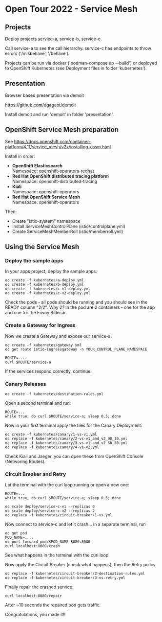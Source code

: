 # Open Tour 2022 - Service Mesh

## Projects

Deploy projects service-a, service-b, service-c.

Call service-a to see the call hierarchy. service-c has endpoints to throw errors ('/misbehave', '/behave').

Projects can be run via docker ('podman-compose up --build') or deployed to OpenShift Kubernetes (see Deployment files in folder 'kubernetes').


## Presentation

Browser based presentation via demoit

https://github.com/dgageot/demoit

Install demoit and run 'demoit' in folder 'presentation'.

## OpenShift Service Mesh preparation

See https://docs.openshift.com/container-platform/4.11/service_mesh/v2x/installing-ossm.html

Install in order:

* **OpenShift Elasticsearch**  
Namespace: openshift-operators-redhat
* **Red Hat OpenShift distributed tracing platform**  
Namespace: openshift-distributed-tracing
* **Kiali**  
Namespace: openshift-operators
* **Red Hat OpenShift Service Mesh**  
Namespace: openshift-operators

Then:

* Create "istio-system" namespace
* Install ServiceMeshControlPlane (istio/controlplane.yml)
* Create ServiceMeshMemberRoll (istio/memberroll.yml)

## Using the Service Mesh

### Deploy the sample apps

In your apps project, deploy the sample apps:

```
oc create -f kubernetes/a-deploy.yml
oc create -f kubernetes/b-deploy.yml
oc create -f kubernetes/c-v1-deploy.yml
oc create -f kubernetes/c-v2-deploy.yml
```

Check the pods - all pods should be running and you should see in the READY column "2/2". Why 2? In the pod are 2 containers - one for the app and one for the Envoy Sidecar.

### Create a Gateway for Ingress

Now we create a Gateway and expose our service-a.

```
oc create -f kubernetes/gateway.yml
oc get route istio-ingressgateway -n YOUR_CONTROL_PLANE_NAMESPACE

ROUTE=....
curl $ROUTE/service-a
```

If the services respond correctly, continue.

### Canary Releases

```
oc create -f kubernetes/destination-rules.yml
```

Open a second terminal and run:
```
ROUTE=...
while true; do curl $ROUTE/service-a; sleep 0.5; done
```

Now in your first terminal apply the files for the Canary Deployment:

```
oc create -f kubernetes/canary/1-vs-v1.yml
oc replace -f kubernetes/canary/2-vs-v1_and_v2_90_10.yml
oc replace -f kubernetes/canary/3-vs-v1_and_v2_50_50.yml
oc replace -f kubernetes/canary/4-vs-v2.yml
```

Check Kiali and Jaeger, you can open these from OpenShift Console (Networing Routes).

### Circuit Breaker and Retry

Let the terminal with the curl loop running or open a new one:
```
ROUTE=...
while true; do curl $ROUTE/service-a; sleep 0.5; done
```

```
oc scale deploy/service-c-v1 --replicas 0
oc scale deploy/service-c-v2 --replicas 2
oc replace -f kubernetes/circuit-breaker/1-vs.yml
```

Now connect to service-c and let it crash... in a separate terminal, run

```
oc get pod
POD_NAME=....
oc port-forward pod/$POD_NAME 8080:8080
curl localhost:8080/crash
```

See what happens in the terminal with the curl loop.

Now apply the Circuit Breaker (check what happens), then the Retry policy.

```
oc replace -f kubernetes/circuit-breaker/2-destination-rules.yml
oc replace -f kubernetes/circuit-breaker/3-vs-retry.yml
```

Finally repair the crashed service:
```
curl localhost:8080/repair
```

After ~10 seconds the repaired pod gets traffic.


Congratulations, you made it!!
